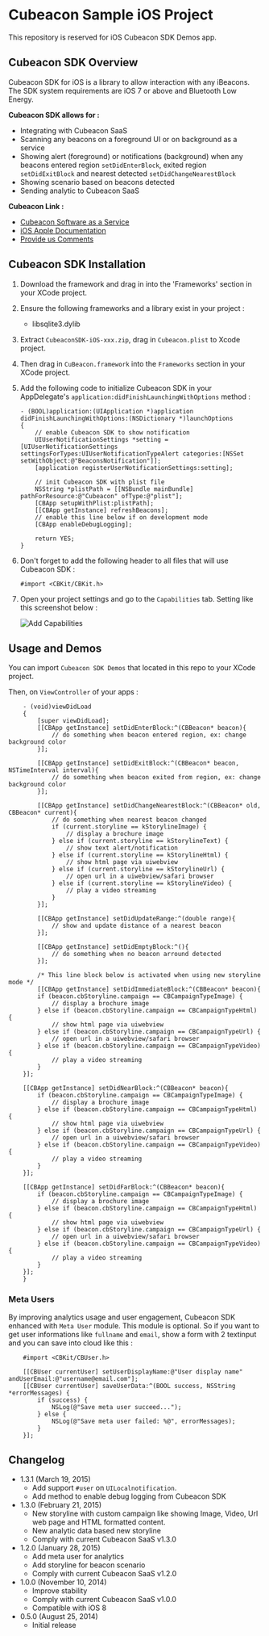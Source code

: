 # Cubeacon Sample iOS Project #

This repository is reserved for iOS Cubeacon SDK Demos app.

## Cubeacon SDK Overview ##
Cubeacon SDK for iOS is a library to allow interaction with any iBeacons. The SDK system requirements are iOS 7 or above and Bluetooth Low Energy. 

**Cubeacon SDK allows for :**

  - Integrating with Cubeacon SaaS
  - Scanning any beacons on a foreground UI or on background as a service
  - Showing alert (foreground) or notifications (background) when any beacons entered region `setDidEnterBlock`, exited region `setDidExitBlock` and nearest detected `setDidChangeNearestBlock`
  - Showing scenario based on beacons detected
  - Sending analytic to Cubeacon SaaS

**Cubeacon Link :**
 - [Cubeacon Software as a Service][CubeaconSaaS]
 - [iOS Apple Documentation][AppleDoc]
 - [Provide us Comments][Issue]

## Cubeacon SDK Installation ##
1. Download the framework and drag in into the 'Frameworks' section in your XCode project.
2. Ensure the following frameworks and a library exist in your project :
   - libsqlite3.dylib
3. Extract `CubeaconSDK-iOS-xxx.zip`, drag in `Cubeacon.plist` to Xcode project.
4. Then drag in `CuBeacon.framework` into the `Frameworks` section in your XCode project.
5. Add the following code to initialize Cubeacon SDK in your AppDelegate's `application:didFinishLaunchingWithOptions` method :

    ```ios
    - (BOOL)application:(UIApplication *)application didFinishLaunchingWithOptions:(NSDictionary *)launchOptions
    {
        // enable Cubeacon SDK to show notification
        UIUserNotificationSettings *setting = [UIUserNotificationSettings settingsForTypes:UIUserNotificationTypeAlert categories:[NSSet setWithObject:@"BeaconsNotification"]];
        [application registerUserNotificationSettings:setting];
    
        // init Cubeacon SDK with plist file
        NSString *plistPath = [[NSBundle mainBundle] pathForResource:@"Cubeacon" ofType:@"plist"];
        [CBApp setupWithPlist:plistPath];
        [[CBApp getInstance] refreshBeacons];
        // enable this line below if on development mode
        [CBApp enableDebugLogging];
        
        return YES;
    }
    ```
7. Don't forget to add the following header to all files that will use Cubeacon SDK :

    ```ios
    #import <CBKit/CBKit.h>
    ```
8. Open your project settings and go to the `Capabilities` tab. Setting like this screenshot below :

    ![Add Capabilities](./capabilities.png)

## Usage and Demos ##
You can import `Cubeacon SDK Demos` that located in this repo to your XCode project. 

Then, on `ViewController` of your apps :
```ios
    - (void)viewDidLoad
    {
        [super viewDidLoad];
        [[CBApp getInstance] setDidEnterBlock:^(CBBeacon* beacon){
            // do something when beacon entered region, ex: change background color
        }];
        
        [[CBApp getInstance] setDidExitBlock:^(CBBeacon* beacon, NSTimeInterval interval){
            // do something when beacon exited from region, ex: change background color
        }];
        
        [[CBApp getInstance] setDidChangeNearestBlock:^(CBBeacon* old, CBBeacon* current){
            // do something when nearest beacon changed
            if (current.storyline == kStorylineImage) {
                // display a brochure image
            } else if (current.storyline == kStorylineText) {
                // show text alert/notification
            } else if (current.storyline == kStorylineHtml) {
                // show html page via uiwebview
            } else if (current.storyline == kStorylineUrl) {
                // open url in a uiwebview/safari browser
            } else if (current.storyline == kStorylineVideo) {
                // play a video streaming
            }
        }];
        
        [[CBApp getInstance] setDidUpdateRange:^(double range){
            // show and update distance of a nearest beacon
        }];
        
        [[CBApp getInstance] setDidEmptyBlock:^(){
            // do something when no beacon arround detected
        }];
        
        /* This line block below is activated when using new storyline mode */
        [[CBApp getInstance] setDidImmediateBlock:^(CBBeacon* beacon){
        if (beacon.cbStoryline.campaign == CBCampaignTypeImage) {
            // display a brochure image
        } else if (beacon.cbStoryline.campaign == CBCampaignTypeHtml) {
            // show html page via uiwebview
        } else if (beacon.cbStoryline.campaign == CBCampaignTypeUrl) {
            // open url in a uiwebview/safari browser
        } else if (beacon.cbStoryline.campaign == CBCampaignTypeVideo) {
            // play a video streaming
        }
    }];
    
    [[CBApp getInstance] setDidNearBlock:^(CBBeacon* beacon){
        if (beacon.cbStoryline.campaign == CBCampaignTypeImage) {
            // display a brochure image
        } else if (beacon.cbStoryline.campaign == CBCampaignTypeHtml) {
            // show html page via uiwebview
        } else if (beacon.cbStoryline.campaign == CBCampaignTypeUrl) {
            // open url in a uiwebview/safari browser
        } else if (beacon.cbStoryline.campaign == CBCampaignTypeVideo) {
            // play a video streaming
        }
    }];
    
    [[CBApp getInstance] setDidFarBlock:^(CBBeacon* beacon){
        if (beacon.cbStoryline.campaign == CBCampaignTypeImage) {
            // display a brochure image
        } else if (beacon.cbStoryline.campaign == CBCampaignTypeHtml) {
            // show html page via uiwebview
        } else if (beacon.cbStoryline.campaign == CBCampaignTypeUrl) {
            // open url in a uiwebview/safari browser
        } else if (beacon.cbStoryline.campaign == CBCampaignTypeVideo) {
            // play a video streaming
        }
    }];
    }
```

### Meta Users ###
By improving analytics usage and user engagement, Cubeacon SDK enhanced with `Meta User` module. This module is optional. So if you want to get user informations like `fullname` and `email`, show a form with 2 textinput and you can save into cloud like this :

```ios
    #import <CBKit/CBUser.h>
    
    [[CBUser currentUser] setUserDisplayName:@"User display name" andUserEmail:@"username@email.com"];
    [[CBUser currentUser] saveUserData:^(BOOL success, NSString *errorMessages) {
        if (success) {
            NSLog(@"Save meta user succeed...");
        } else {
            NSLog(@"Save meta user failed: %@", errorMessages);
        }
    }];
```

## Changelog ##
* 1.3.1 (March 19, 2015)
  - Add support `#user` on `UILocalnotification`.
  - Add method to enable debug logging from Cubeacon SDK
* 1.3.0 (February 21, 2015)
  - New storyline with custom campaign like showing Image, Video, Url web page and HTML formatted content.
  - New analytic data based new storyline
  - Comply with current Cubeacon SaaS v1.3.0
* 1.2.0 (January 28, 2015)
  - Add meta user for analytics
  - Add storyline for beacon scenario
  - Comply with current Cubeacon SaaS v1.2.0
* 1.0.0 (November 10, 2014)
  - Improve stability
  - Comply with current Cubeacon SaaS v1.0.0
  - Compatible with iOS 8
* 0.5.0 (August 25, 2014)
  - Initial release

[CubeaconSaaS]:http://developer.cubeacon.com
[AppleDoc]:http://docs.cubeacon.com/sdk/ios/references/index.html
[Issue]:https://github.com/cubeacon/ios-cubeacon-sample/issues
[KiiCloud]:http://docs.cubeacon.com/saas/signup-kii/